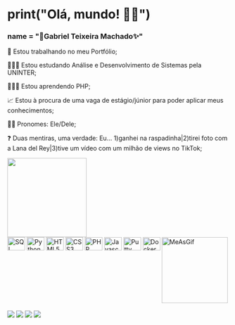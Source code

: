 # print("Olá, mundo! 👋🏻")
### name = "🌈Gabriel Teixeira Machado✨"

<p>🎨 Estou trabalhando no meu Portfólio;</p>
<p>👨🏻‍🏫 Estou estudando Análise e Desenvolvimento de Sistemas pela UNINTER;</p>
<p>👨🏻‍💻 Estou aprendendo PHP;</p>
<p>📈 Estou à procura de uma vaga de estágio/júnior para poder aplicar meus conhecimentos;</p>
<p>👦🏻 Pronomes: Ele/Dele;</p>
<p>❓ Duas mentiras, uma verdade: Eu... 1)ganhei na raspadinha|2)tirei foto com a Lana del Rey|3)tive um vídeo com um milhão de views no TikTok;</p>

<img height='180em' src='https://github-readme-stats.vercel.app/api/top-langs/?username=gabrieutm&layout=compact&langs_count=16&theme=holi'/>

<div style='display: inline-block'>
  <img align='center' alt='SQL' title='Logo SQL' height=30 width=40 src='https://cdn.jsdelivr.net/gh/devicons/devicon@latest/icons/postgresql/postgresql-original.svg'/>
  <img align='center' alt='Python' title='Logo Python' height=30 width=40 src='https://cdn.jsdelivr.net/gh/devicons/devicon@latest/icons/python/python-original.svg'/>
  <img align='center' alt='HTML5' title='Logo HTML5' height=30 width=40 src='https://cdn.jsdelivr.net/gh/devicons/devicon@latest/icons/html5/html5-original.svg'/>
  <img align='center' alt='CSS3' title='Logo CSS3' height=30 width=40 src='https://cdn.jsdelivr.net/gh/devicons/devicon@latest/icons/css3/css3-original.svg'/>
  <img align='center' alt='PHP' title='Logo PHP' height=30 width=40 src='https://cdn.jsdelivr.net/gh/devicons/devicon@latest/icons/php/php-original.svg'/>
  <img align='center' alt='Javascript' title='Logo Javascript' height=30 width=40 src='https://cdn.jsdelivr.net/gh/devicons/devicon@latest/icons/javascript/javascript-original.svg'/>
  <img align='center' alt='Putty' title='Logo Putty' height=30 width=40 src='https://cdn.jsdelivr.net/gh/devicons/devicon@latest/icons/putty/putty-original.svg'/>
  <img align='center' alt='Docker' title='Logo Docker' height=30 width=40 src='https://cdn.jsdelivr.net/gh/devicons/devicon@latest/icons/docker/docker-original.svg'/>
  <img align='right' alt='MeAsGif' title='MyGIF' height='150' width='150' src='https://i.pinimg.com/564x/f7/8a/fe/f78afeab89016592850cfbb82c1d26ad.jpg'/>
</div>

<div><br>
  <a href = "mailto:gtmachado08@gmail.com"><img loading="lazy" src="https://img.shields.io/badge/Gmail-D14836?style=for-the-badge&logo=gmail&logoColor=white" target="_blank"></a>
  <a href="https://www.linkedin.com/in/gabrieltmachado" target="_blank"><img loading="lazy" src="https://img.shields.io/badge/-LinkedIn-%230077B5?style=for-the-badge&logo=linkedin&logoColor=white" target="_blank"></a>
  <a href="https://wa.me/+5551997934884" target="_blank"><img loading="lazy" src="https://img.shields.io/badge/WhatsApp-25D366?style=for-the-badge&logo=whatsapp&logoColor=white" target="_blank"></a>
  <a href="https://discord.com/users/gabrieutm" target="_blank"><img loading="lazy" src="https://img.shields.io/badge/Discord-7289DA?style=for-the-badge&logo=discord&logoColor=white" target="_blank"></a> 
</div>

